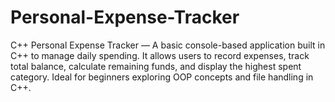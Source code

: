 # Personal-Expense-Tracker
C++ Personal Expense Tracker — A basic console-based application built in C++ to manage daily spending. It allows users to record expenses, track total balance, calculate remaining funds, and display the highest spent category. Ideal for beginners exploring OOP concepts and file handling in C++.
